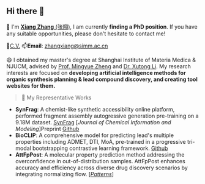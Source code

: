 ## Hi there 👋

🔭 I'm [**Xiang Zhang** \(张翔\)](https://simmzx.github.io/), I am currently **finding a PhD position**. If you have any suitable opportunities, please don't hesitate to contact me! 

📑[C.V.](https://simmzx.github.io/XiangZhang_CV_20250924.pdf) 📫**Email**: zhangxiang@simm.ac.cn

😄 I obtained my master's degree at Shanghai Institute of Materia Medica & NJUCM, advised by [Prof. Mingyue Zheng](https://scholar.google.com/citations?user=vzBQN8EAAAAJ&hl=zh-CN) and [Dr. Xutong Li](https://scholar.google.com/citations?user=UMWyDZAAAAAJ&hl=zh-CN). My research interests are focused on **developing artificial intelligence methods for organic synthesis planning & lead compound discovery, and creating tool websites for them.**

> 🌱 My Representative Works 
* **SynFrag**: A chemist-like synthetic accessibility online platform, performed fragment assembly autogressive generation pre-training on a 9.18M dataset. [SynFrag](https://synfrag.simm.ac.cn) \[_Journal of Chemical Information and Modeling_]Preprint [Github](https://github.com/simmzx/SynFrag) 
* **BioCLIP**: A comprehensive model for predicting lead's multiple properties including ADMET, DTI, MoA, pre-trained in a progressive tri-modal bootstrapping contrastive learning framework. [Github](https://github.com/simmzx/BioCLIP)
* **AttFpPost**: A molecular property prediction method addressing the overconfidence in out-of-distribution samples. AttFpPost enhances accuracy and efficiency across diverse drug discovery scenarios by integrating normalizing flow. \[[_Patterns_](https://www.cell.com/patterns/fulltext/S2666-3899(24)00106-5?_returnURL=https%3A%2F%2Flinkinghub.elsevier.com%2Fretrieve%2Fpii%2FS2666389924001065%3Fshowall%3Dtrue)\]

<!--
**simmzx/simmzx** is a ✨ _special_ ✨ repository because its `README.md` (this file) appears on your GitHub profile.

Here are some ideas to get you started:

- 🔭 I’m currently working on ...
- 🌱 I’m currently learning ...
- 👯 I’m looking to collaborate on ...
- 🤔 I’m looking for help with ...
- 💬 Ask me about ...
- 📫 How to reach me: ...
- 😄 Pronouns: ...
- ⚡ Fun fact: ...
-->
